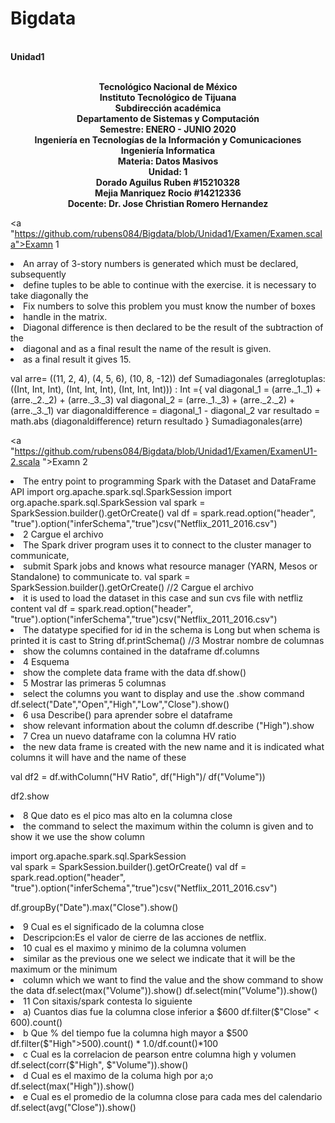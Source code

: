 # Bigdata
<br><strong>Unidad1</strong>
<p align="center">
<br><strong>Tecnológico Nacional de México</strong>
<br><strong>Instituto Tecnológico de Tijuana</strong>
<br><strong>Subdirección académica</strong>
<br><strong>Departamento de Sistemas y Computación</strong>
<br><strong>Semestre: ENERO - JUNIO 2020</strong>
<br><strong>Ingeniería en Tecnologías de la Información y Comunicaciones</strong>
<br><strong>Ingeniería Informatica</strong>
<br><strong>Materia: Datos Masivos</strong>
<br><strong>Unidad: 1</strong>
<br><strong>Dorado Aguilus Ruben #15210328</strong>
   <br><strong>Mejia Manriquez Rocio #14212336</strong>
<br><strong>Docente: Dr. Jose Christian Romero Hernandez</strong>
</p>



<a "https://github.com/rubens084/Bigdata/blob/Unidad1/Examen/Examen.scala">Examn 1 </a>

<li>An array of 3-story numbers is generated which must be declared, subsequently
<li>define tuples to be able to continue with the exercise. it is necessary to take diagonally the
<li>Fix numbers to solve this problem you must know the number of boxes
<li>handle in the matrix.
<li>Diagonal difference is then declared to be the result of the subtraction of the
<li>diagonal and as a final result the name of the result is given.
<li>as a final result it gives 15.

val arre= ((11, 2, 4), (4, 5, 6), (10, 8, -12))
def Sumadiagonales (arreglotuplas: ((Int, Int, Int), (Int, Int, Int), (Int, Int, Int))) : Int ={
val diagonal_1 = (arre._1._1) + (arre._2._2) + (arre._3._3)
val diagonal_2 = (arre._1._3) + (arre._2._2) + (arre._3._1)
var diagonaldifference = diagonal_1 - diagonal_2
var resultado = math.abs (diagonaldifference)
return resultado
}
Sumadiagonales(arre)




<a "https://github.com/rubens084/Bigdata/blob/Unidad1/Examen/ExamenU1-2.scala ">Examn 2 </a>
                               
<li>The entry point to programming Spark with the Dataset and DataFrame API                                                                                                                                                                                                                                                                                                                                                                                                                                                                                                                                                                                                                                                                                                                                                                                                                                                                                                                                                                                                                                                                                                                                                                                                                                                                                                                                                                                                                                                                                                                                                                                                                                                                                                                                                                                                import org.apache.spark.sql.SparkSession
import org.apache.spark.sql.SparkSession   
val spark = SparkSession.builder().getOrCreate()
val df = spark.read.option("header", "true").option("inferSchema","true")csv("Netflix_2011_2016.csv")
<li>2 Cargue el archivo
<li>The Spark driver program uses it to connect to the cluster manager to communicate, 
<li>submit Spark jobs and knows what resource manager (YARN, Mesos or Standalone) to communicate to.
val spark = SparkSession.builder().getOrCreate()
//2 Cargue el archivo
<li>it is used to load the dataset in this case and sun cvs file with netfliz content
val df = spark.read.option("header", "true").option("inferSchema","true")csv("Netflix_2011_2016.csv")
<li>The datatype specified for id in the schema is Long but when schema is printed it is cast to String
df.printSchema()
//3 Mostrar nombre de columnas
<li>show the columns contained in the dataframe
df.columns
<li>4 Esquema
<li>show the complete data frame with the data
df.show()
<li>5 Mostrar las primeras 5 columnas
<li>select the columns you want to display and use the .show command
df.select("Date","Open","High","Low","Close").show()
<li>6 usa Describe() para aprender sobre el dataframe
<li>show relevant information about the column
df.describe ("High").show 
<li>7 Crea un nuevo dataframe con la columna HV ratio
<li>the new data frame is created with the new name and it is indicated what columns it will have and the name of these

val df2 = df.withColumn("HV Ratio", df("High")/ df("Volume"))

df2.show

  <li>8 Que dato es el pico mas alto en la columna close
<li>the command to select the maximum within the column is given and to show it we use the show column

import org.apache.spark.sql.SparkSession   
val spark = SparkSession.builder().getOrCreate()
val df = spark.read.option("header", "true").option("inferSchema","true")csv("Netflix_2011_2016.csv")

df.groupBy("Date").max("Close").show()

<li>9 Cual es el significado de la columna close
<li>Descripcion:Es el valor de cierre de las acciones de netflix.
<li>10 cual es el maximo y minimo de la columna volumen
<li>similar as the previous one we select we indicate that it will be the maximum or the minimum 
<li>column which we want to find the value and the show command to show the data
df.select(max("Volume")).show()
df.select(min("Volume")).show() 

<li>11 Con sitaxis/spark contesta lo siguiente
<li>a) Cuantos dias fue la columna close inferior a $600
df.filter($"Close" < 600).count()
<li>b Que % del tiempo fue la columna high mayor a $500
df.filter($"High">500).count() * 1.0/df.count()*100
<li>c Cual es la correlacion de pearson entre columna high y volumen
df.select(corr($"High", $"Volume")).show()
<li>d Cual es el maximo de la columa high por a;o
df.select(max("High")).show()

<li>e Cual es el promedio de la columna close para cada  mes del calendario
df.select(avg("Close")).show() 
